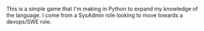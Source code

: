 This is a simple game that I'm making in Python to expand my knowledge of the language. I come from a SysAdmin role looking to move towards a devops/SWE role.
